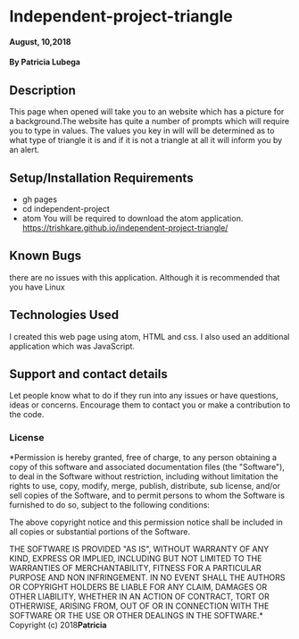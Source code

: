 # Independent-project-triangle
####  August, 10,2018
#### By **Patricia Lubega**
## Description
This page when opened will take you to an website which has a picture for a background.The website has quite a number of prompts which will require you to type in values. The values you key in will will be determined as to what type of triangle it is and if it is not a triangle at all it will inform you by an alert. 
## Setup/Installation Requirements
* gh pages
* cd independent-project
* atom
You will be required to download the atom application.
https://trishkare.github.io/independent-project-triangle/
## Known Bugs
there are no issues with this application. Although it is recommended that you have Linux 
## Technologies Used
I created this web page using atom, HTML and css. I also used an additional application which was JavaScript.
## Support and contact details
Let people know what to do if they run into any issues or have questions, ideas or concerns.  Encourage them to contact you or make a contribution to the code.
### License
*Permission is hereby granted, free of charge, to any person obtaining a copy of this software and associated documentation files (the "Software"), to deal in the Software without restriction, including without limitation the rights to use, copy, modify, merge, publish, distribute, sub license, and/or sell copies of the Software, and to permit persons to whom the Software is furnished to do so, subject to the following conditions:

The above copyright notice and this permission notice shall be included in all copies or substantial portions of the Software.

THE SOFTWARE IS PROVIDED "AS IS", WITHOUT WARRANTY OF ANY KIND, EXPRESS OR IMPLIED, INCLUDING BUT NOT LIMITED TO THE WARRANTIES OF MERCHANTABILITY, FITNESS FOR A PARTICULAR PURPOSE AND NON INFRINGEMENT. IN NO EVENT SHALL THE AUTHORS OR COPYRIGHT HOLDERS BE LIABLE FOR ANY CLAIM, DAMAGES OR OTHER LIABILITY, WHETHER IN AN ACTION OF CONTRACT, TORT OR OTHERWISE, ARISING FROM, OUT OF OR IN CONNECTION WITH THE SOFTWARE OR THE USE OR OTHER DEALINGS IN THE SOFTWARE.*
Copyright (c) 2018**Patricia**
